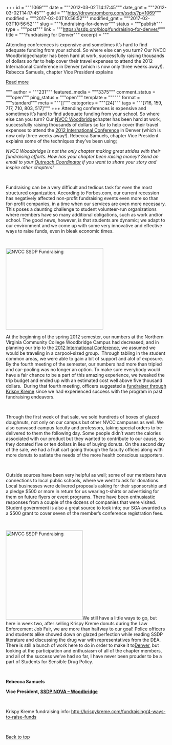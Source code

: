 +++
id = """1069"""
date = """2012-03-02T14:17:45"""
date_gmt = """2012-03-02T14:17:45"""
guid = """http://drewstromberg.com/ssdp/?p=1069"""
modified = """2017-02-03T10:56:52"""
modified_gmt = """2017-02-03T10:56:52"""
slug = """fundraising-for-denver"""
status = """publish"""
type = """post"""
link = """https://ssdp.org/blog/fundraising-for-denver/"""
title = """Fundraising for Denver"""
excerpt = """<p>Attending conferences is expensive and sometimes it&#8217;s hard to find adequate funding from your school. So where else can you turn? Our NVCC Woodbridgechapter has been hard at work, successfully raising thousands of dollars so far to help cover their travel expenses to attend the 2012 International Conference in Denver (which is now only three weeks away!). Rebecca Samuels, chapter Vice President explains</p>
<div class="h10"></div>
<p><a class="more-link2 flat" href="https://ssdp.org/blog/fundraising-for-denver/">Read more</a></p>
"""
author = """231"""
featured_media = """3375"""
comment_status = """open"""
ping_status = """open"""
template = """"""
format = """standard"""
meta = """[]"""
categories = """[24]"""
tags = """[716, 159, 717, 710, 803, 517]"""
+++
Attending conferences is expensive and sometimes it&#8217;s hard to find adequate funding from your school. So where else can you turn? Our <a title="NVCC Woodbridge" href="http://ssdp.org/chapters/midatlantic/virginia/nvcc-woodbridge" target="_blank">NVCC Woodbridge</a>chapter has been hard at work, successfully raising thousands of dollars so far to help cover their travel expenses to attend the <a title="2012 SSDP conference" href="http://ssdp.org/events/2012-national-ssdp-conference" target="_blank">2012 International Conference</a> in Denver (which is now only three weeks away!). Rebecca Samuels, chapter Vice President explains some of the techniques they&#8217;ve been using;



<em>NVCC Woodbridge is not the only chapter making great strides with their fundraising efforts. How has your chapter been raising money? Send an email to your <a title="Outreach Coordinators" href="http://ssdp.org/chapters/regions" target="_blank">Outreach Coordinator</a> if you want to share your story and inspire other chapters!</em>



&nbsp;



Fundraising can be a very difficult and tedious task for even the most structured organization. According to Forbes.com, our current recession has negatively affected non-profit fundraising events even more so than for-profit companies, in a time when our services are even more necessary. This poses a daunting challenge to student volunteer-run organizations where members have so many additional obligations, such as work and/or school. The good news, however, is that students are dynamic; we adapt to our environment and we come up with some very innovative and effective ways to raise funds, even in bleak economic times.



&nbsp;



<img class="alignright" title="NVCC SSDP Fundraising" src="http://ssdp.org/assets/images/blog/2012/March/ssdp5.jpg" alt="NVCC SSDP Fundraising" width="304" height="253" />



At the beginning of the spring 2012 semester, our numbers at the Northern Virginia Community College Woodbridge Campus had decreased, and in planning our trip to the <a title="SSDP conference 2012" href="http://ssdp.org/events/2012-national-ssdp-conference" target="_blank">2012 International Conference</a>, we assumed we would be traveling in a carpool-sized group.  Through tabling in the student common areas, we were able to gain a bit of support and alot of exposure. By the fourth meeting of the semester, our numbers had more than tripled and car-pooling was no longer an option. To make sure everybody would have a fair chance to be a part of this amazing experience, we tweaked the trip budget and ended up with an estimated cost well above five thousand dollars.  During that fourth meeting, officers suggested a <a title="Krispy Kreme Fundraiser" href="http://krispykreme.com/fundraising/4-ways-to-raise-funds" target="_blank">fundraiser through Krispy Kreme</a> since we had experienced success with the program in past fundraising endeavors.



&nbsp;



Through the first week of that sale, we sold hundreds of boxes of glazed doughnuts, not only on our campus but other NVCC campuses as well. We also canvased campus faculty and professors, taking special orders to be delivered to them the following day. Some people didn&#8217;t want the calories associated with our product but they wanted to contribute to our cause, so they donated five or ten dollars in lieu of buying donuts. On the second day of the sale, we had a fruit cart going through the faculty offices along with more donuts to satiate the needs of the more health conscious supporters.



&nbsp;



Outside sources have been very helpful as well; some of our members have connections to local public schools, where we went to ask for donations. Local businesses were delivered proposals asking for their sponsorship and a pledge $500 or more in return for us wearing t-shirts or advertising for them on future flyers or event programs. There have been enthusiastic responses from a couple of the dozens of companies that were visited. Student government is also a great source to look into; our SGA awarded us a $500 grant to cover seven of the member’s conference registration fees.



&nbsp;



<img class="alignleft" title="NVCC SSDP Fundraising" src="http://ssdp.org/assets/images/blog/2012/March/ssdp3.jpg" alt="NVCC SSDP Fundraising" width="240" height="278" />We still have a little ways to go, but here in week two, after selling Krispy Kreme donuts during the Law Enforcement Job Fair, we are more than halfway to our goal! Police officers and students alike chowed down on glazed perfection while reading SSDP literature and discussing the drug war with representatives from the DEA. There is still a bunch of work here to do in order to make it to<a title="SSDP conference 2012" href="http://ssdp.org/events/2012-national-ssdp-conference" target="_blank">Denver</a>, but looking at the participation and enthusiasm of all of the chapter members, and all of the success we&#8217;ve had so far, I have never been prouder to be a part of Students for Sensible Drug Policy.



&nbsp;



<strong>Rebecca Samuels

</strong><strong>Vice President, <a title="SSDP NVCC Woodbridge" href="http://ssdp.org/chapters/midatlantic/virginia/nvcc-woodbridge" target="_blank">SSDP NOVA &#8211; Woodbridge</a></strong>



&nbsp;



Krispy Kreme fundraising info: <a title="Krispy Kreme fundraising info" href="http://krispykreme.com/fundraising/4-ways-to-raise-funds" target="_blank">http://krispykreme.com/fundraising/4-ways-to-raise-funds</a>



&nbsp;



<a title="Back to Top" href="http://ssdp.org/news/blog/fundraising-for-denver#top">Back to top</a>
